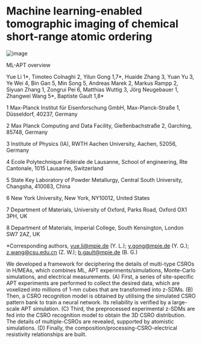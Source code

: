 # Machine learning-enabled tomographic imaging of chemical short-range atomic ordering
![image](https://user-images.githubusercontent.com/44220131/223113923-7478eb86-691f-4146-9906-b2af4f4bb67b.png)

ML-APT overview 

Yue Li 1*, Timoteo Colnaghi 2, Yilun Gong 1,7*, Huaide Zhang 3, Yuan Yu 3, Ye Wei 4, Bin Gan 5, Min Song 5, Andreas Marek 2, Markus Rampp 2, Siyuan Zhang 1, Zongrui Pei 6, Matthias Wuttig 3, Jörg Neugebauer 1, Zhangwei Wang 5*, Baptiste Gault 1,8*

1 Max-Planck Institut für Eisenforschung GmbH, Max-Planck-Straße 1, Düsseldorf, 40237, Germany

2 Max Planck Computing and Data Facility, Gießenbachstraße 2, Garching, 85748, Germany

3 Institute of Physics (IA), RWTH Aachen University, Aachen, 52056, Germany

4 Ecole Polytechnique Fédérale de Lausanne, School of engineering, Rte Cantonale, 1015 Lausanne, Switzerland

5 State Key Laboratory of Powder Metallurgy, Central South University, Changsha, 410083, China

6 New York University, New York, NY10012, United States

7 Department of Materials, University of Oxford, Parks Road, Oxford OX1 3PH, UK

8 Department of Materials, Imperial College, South Kensington, London SW7 2AZ, UK

*Corresponding authors, yue.li@mpie.de (Y. L.); y.gong@mpie.de (Y. G.); z.wang@csu.edu.cn (Z. W.); b.gault@mpie.de (B. G.)

We developed a framework for deciphering the details of multi-type CSROs in H/MEAs, which combines ML, APT experiments/simulations, Monte-Carlo simulations, and electrical measurements. (A) First, a series of site-specific APT experiments are performed to collect the desired data, which are voxelized into millions of 1-nm cubes that are transformed into z-SDMs. (B) Then, a CSRO recognition model is obtained by utilising the simulated CSRO pattern bank to train a neural network. Its reliability is verified by a large-scale APT simulation. (C) Third, the preprocessed experimental z-SDMs are fed into the CSRO recognition model to obtain the 3D CSRO distribution. The details of multiple-CSROs are revealed, supported by atomistic simulations. (D) Finally, the composition/processing-CSRO-electrical resistivity relationships are built.

